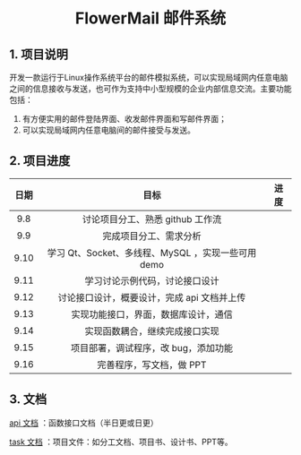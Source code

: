 <h1 style="text-align: center"> FlowerMail 邮件系统</h1>

## 1. 项目说明

开发一款运行于Linux操作系统平台的邮件模拟系统，可以实现局域网内任意电脑之间的信息接收与发送，也可作为支持中小型规模的企业内部信息交流。主要功能包括：
1. 有方便实用的邮件登陆界面、收发邮件界面和写邮件界面；
2. 可以实现局域网内任意电脑间的邮件接受与发送。



## 2. 项目进度

| 日期 |                        目标                        | 进度 |
| :--: | :------------------------------------------------: | :--: |
| 9.8  |          讨论项目分工、熟悉 github 工作流          |      |
| 9.9  |               完成项目分工、需求分析               |      |
| 9.10 | 学习 Qt、Socket、多线程、MySQL ，实现一些可用 demo |      |
| 9.11 |           学习讨论示例代码，讨论接口设计           |      |
| 9.12 |    讨论接口设计，概要设计，完成 api 文档并上传     |      |
| 9.13 |        实现功能接口，界面，数据库设计，通信        |      |
| 9.14 |           实现函数耦合，继续完成接口实现           |      |
| 9.15 |        项目部署，调试程序，改 bug，添加功能        |      |
| 9.16 |              完善程序，写文档，做 PPT              |      |



## 3. 文档

[api  文档](https://github.com/xuzf-git/FlowerMail/tree/develop/doc/api_doc) ：函数接口文档（半日更或日更）

[task 文档](https://github.com/xuzf-git/FlowerMail/tree/develop/doc/task_doc) ：项目文件：如分工文档、项目书、设计书、PPT等。

